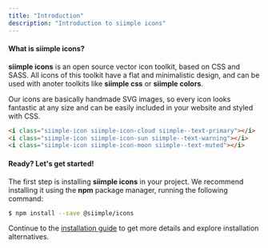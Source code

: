 ```yaml
---
title: "Introduction"
description: "Introduction to siimple icons"
---
```


<style>
.siimple-icon { font-size: 50px; }
</style>


#### What is siimple icons?

**siimple icons** is an open source vector icon toolkit, based on CSS and SASS. All icons of this toolkit have a flat and minimalistic design, and can be used with anoter toolkits like **siimple css** or **siimple colors**.

Our icons are basically handmade SVG images, so every icon looks fantastic at any size and can be easily included in your website and styled with CSS. 

```html preview="true"
<i class="siimple-icon siimple-icon-cloud siimple--text-primary"></i>
<i class="siimple-icon siimple-icon-sun siimple--text-warning"></i>
<i class="siimple-icon siimple-icon-moon siimple--text-muted"></i>
```


#### Ready? Let's get started!

The first step is installing **siimple icons** in your project. We recommend installing it using the **npm** package manager, running the following command:

```bash
$ npm install --save @siimple/icons
```

Continue to the [installation guide](./getting-started/installation.html) to get more details and explore installation alternatives.

